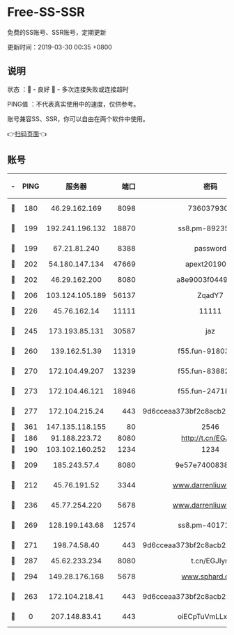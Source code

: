 # Free-SS-SSR

免费的SS账号、SSR账号，定期更新

更新时间：2019-03-30 00:35 +0800

## 说明

状态     ：🙂 - 良好 🙁 - 多次连接失败或连接超时

PING值   ：不代表真实使用中的速度，仅供参考。

账号兼容SS、SSR，你可以自由在两个软件中使用。

👉[扫码页面](https://liesauer.github.io/Free-SS-SSR/)👈

## 账号

|-|PING|服务器|端口|密码|加密方式|区域|
|:----:|:----:|:-----:|-----:|:----:|:----:|:----:|
|🙂|180|46.29.162.169|8098|7360379305|aes-256-cfb||
|🙂|199|192.241.196.132|18870|ss8.pm-89235292|aes-256-cfb|US|
|🙂|199|67.21.81.240|8388|password|aes-256-cfb|US|
|🙂|202|54.180.147.134|47669|apext2019001|chacha20|KR|
|🙂|202|46.29.162.200|8080|a8e9003f0449cea5|chacha20-ietf|RU|
|🙂|206|103.124.105.189|56137|ZqadY7|chacha20|US|
|🙂|226|45.76.162.14|11111|11111|aes-256-cfb|SG|
|🙂|245|173.193.85.131|30587|jaz|aes-256-cfb|US|
|🙂|260|139.162.51.39|11319|f55.fun-91803010|aes-256-cfb|SG|
|🙂|270|172.104.49.207|13239|f55.fun-83882442|aes-256-cfb|SG|
|🙂|273|172.104.46.121|18946|f55.fun-24718503|aes-256-cfb|SG|
|🙂|277|172.104.215.24|443|9d6cceaa373bf2c8acb22e60b6a58be6|aes-256-cfb|US|
|🙂|361|147.135.118.155|80|2546|chacha20|US|
|🙂|186|91.188.223.72|8080|http://t.cn/EGJIyrl|rc4-md5|RU|
|🙂|190|103.102.160.252|1234|1234|rc4-md5|JP|
|🙂|209|185.243.57.4|8080|9e57e7400838a01e|chacha20-ietf|US|
|🙂|212|45.76.191.52|3344|www.darrenliuwei.com|aes-256-cfb|JP|
|🙂|236|45.77.254.220|5678|www.darrenliuwei.com|aes-256-cfb|SG|
|🙂|269|128.199.143.68|12574|ss8.pm-40171422|aes-256-cfb|SG|
|🙂|271|198.74.58.40|443|9d6cceaa373bf2c8acb22e60b6a58be6|aes-256-cfb|US|
|🙂|287|45.62.233.234|8080|t.cn/EGJIyrl|rc4-md5|CA|
|🙂|294|149.28.176.168|5678|www.sphard.com|aes-256-cfb|AU|
|🙁|263|172.104.218.41|443|9d6cceaa373bf2c8acb22e60b6a58be6|aes-256-cfb|US|
|🙁|0|207.148.83.41|443|oiECpTuVmLLxk4Ts|aes-256-cfb|AU|
